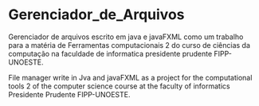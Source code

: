 # Gerenciador_de_Arquivos
Gerenciador de arquivos escrito em java e javaFXML como um trabalho para a matéria de Ferramentas computacionais 2 do curso de ciências da computação
na faculdade de informatica presidente prudente FIPP-UNOESTE.

File manager write in Jva and javaFXML as a project for the  computational tools 2 of the computer science course at the faculty of informatics Presidente Prudente
FIPP-UNOESTE.
